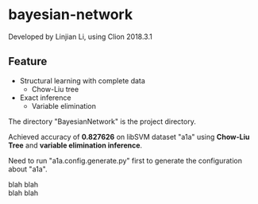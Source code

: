 # bayesian-network

Developed by Linjian Li, using Clion 2018.3.1

## Feature

  * Structural learning with complete data
    * Chow-Liu tree
  * Exact inference
    * Variable elimination
 

The directory "BayesianNetwork" is the project directory.

Achieved accuracy of **0.827626** on libSVM dataset "a1a" using **Chow-Liu Tree** and **variable elimination inference**.

Need to run "a1a.config.generate.py" first to generate the configuration about "a1a".

blah blah <br/>
blah blah
